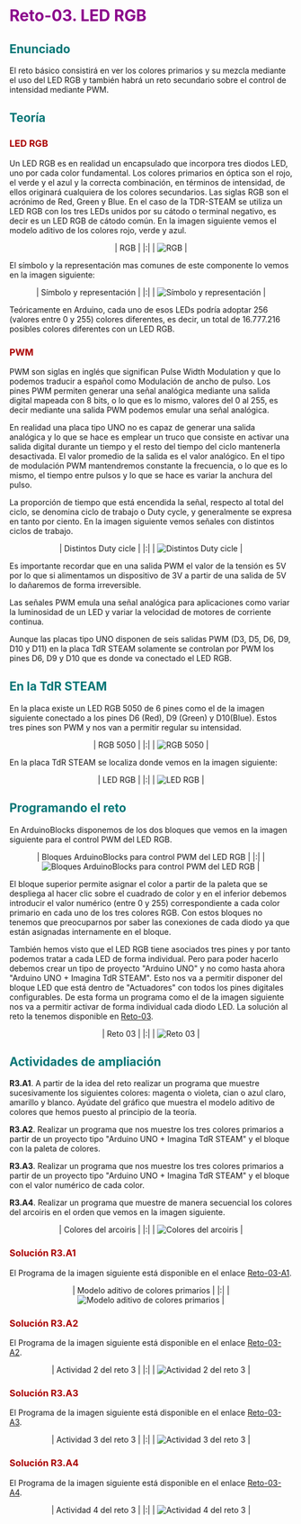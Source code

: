 # <FONT COLOR=#8B008B>Reto-03. LED RGB</font>

## <FONT COLOR=#007575>Enunciado</font>
El reto básico consistirá en ver los colores primarios y su mezcla mediante el uso del LED RGB y también habrá un reto secundario sobre el control de intensidad mediante PWM.

## <FONT COLOR=#007575>Teoría</font>

### <FONT COLOR=#AA0000>LED RGB</font>
Un LED RGB es en realidad un encapsulado que incorpora tres diodos LED, uno por cada color fundamental. Los colores primarios en óptica son el rojo, el verde y el azul y la correcta combinación, en términos de intensidad, de ellos originará cualquiera de los colores secundarios. Las siglas RGB son el acrónimo de Red, Green y Blue. En el caso de la TDR-STEAM se utiliza un LED RGB con los tres LEDs unidos por su cátodo o terminal negativo, es decir es un LED RGB de cátodo común. En la imagen siguiente vemos el modelo aditivo de los colores rojo, verde y azul.

<center>

| RGB |
|:|
| ![RGB](../img/img/Reto-03/RGB.png) |

</center>

El símbolo y la representación mas comunes de este componente lo vemos en la imagen siguiente:

<center>

| Símbolo y representación |
|:|
| ![Símbolo y representación](../img/img/Reto-03/simbolo.png) |

</center>

Teóricamente en Arduino, cada uno de esos LEDs podría adoptar 256 (valores entre 0 y 255) colores diferentes, es decir, un total de 16.777.216 posibles colores diferentes con un LED RGB.

### <FONT COLOR=#AA0000>PWM</font>
PWM son siglas en inglés que significan Pulse Width Modulation y que lo podemos traducir a español como Modulación de ancho de pulso. Los pines PWM permiten generar una señal analógica mediante una salida digital mapeada con 8 bits, o lo que es lo mismo, valores del 0 al 255, es decir mediante una salida PWM podemos emular una señal analógica.

En realidad una placa tipo UNO no es capaz de generar una salida analógica y lo que se hace es emplear un truco que consiste en activar una salida digital durante un tiempo y el resto del tiempo del ciclo mantenerla desactivada. El valor promedio de la salida es el valor analógico. En el tipo de modulación PWM mantendremos constante la frecuencia, o lo que es lo mismo, el tiempo entre pulsos y lo que se hace es variar la anchura del pulso.

La proporción de tiempo que está encendida la señal, respecto al total del ciclo, se denomina ciclo de trabajo o Duty cycle, y generalmente se expresa en tanto por ciento. En la imagen siguiente vemos señales con distintos ciclos de trabajo.

<center>

| Distintos Duty cicle |
|:|
| ![Distintos Duty cicle](../img/img/Reto-03/Duty.png) |

</center>

Es importante recordar que en una salida PWM el valor de la tensión es 5V por lo que si alimentamos un dispositivo de 3V a partir de una salida de 5V lo dañaremos de forma irreversible.

Las señales PWM emula una señal analógica para aplicaciones como variar la luminosidad de un LED y variar la velocidad de motores de corriente continua.

Aunque las placas tipo UNO disponen de seis salidas PWM (D3, D5, D6, D9, D10 y D11) en la placa TdR STEAM solamente se controlan por PWM los pines D6, D9 y D10 que es donde va conectado el LED RGB.

## <FONT COLOR=#007575>En la TdR STEAM</font>
En la placa existe un LED RGB 5050 de 6 pines como el de la imagen siguiente conectado a los pines D6 (Red), D9 (Green) y D10(Blue). Estos tres pines son PWM y nos van a permitir regular su intensidad.

<center>

| RGB 5050 |
|:|
| ![RGB 5050](../img/img/Reto-03/LED-RGB-5050.png) |

</center>

 En la placa TdR STEAM se localiza donde vemos en la imagen siguiente:

<center>

| LED RGB |
|:|
| ![LED RGB](../img/img/Reto-03/RGB-TdR.png) |

</center>

## <FONT COLOR=#007575>Programando el reto</font>
En ArduinoBlocks disponemos de los dos bloques que vemos en la imagen siguiente para el control PWM del LED RGB.

<center>

| Bloques ArduinoBlocks para control PWM del LED RGB |
|:|
| ![Bloques ArduinoBlocks para control PWM del LED RGB](../img/img/Reto-03/bloquesAB-RGB.png) |

</center>

El bloque superior permite asignar el color a partir de la paleta que se despliega al hacer clic sobre el cuadrado de color y en el inferior debemos introducir el valor numérico (entre 0 y 255) correspondiente a cada color primario en cada uno de los tres colores RGB. Con estos bloques no tenemos que preocuparnos por saber las conexiones de cada diodo ya que están asignadas internamente en el bloque.

También hemos visto que el LED RGB tiene asociados tres pines y por tanto podemos tratar a cada LED de forma individual. Pero para poder hacerlo debemos crear un tipo de proyecto "Arduino UNO" y no como hasta ahora "Arduino UNO + Imagina TdR STEAM". Esto nos va a permitir disponer del bloque LED que está dentro de "Actuadores" con todos los pines digitales configurables. De esta forma un programa como el de la imagen siguiente nos va a permitir activar de forma individual cada diodo LED. La solución al reto la tenemos disponible en [Reto-03](http://www.arduinoblocks.com/web/project/632244).

<center>

| Reto 03 |
|:|
| ![Reto 03](../img/img/Reto-03/Reto-03.png) |

</center>

## <FONT COLOR=#007575>Actividades de ampliación</font>

**R3.A1**. A partir de la idea del reto realizar un programa que muestre sucesivamente los siguientes colores: magenta o violeta, cian o azul claro, amarillo y blanco. Ayúdate del gráfico que muestra el modelo aditivo de colores que hemos puesto al principio de la teoría.

**R3.A2**. Realizar un programa que nos muestre los tres colores primarios a partir de un proyecto tipo "Arduino UNO + Imagina TdR STEAM" y el bloque con la paleta de colores.

**R3.A3**. Realizar un programa que nos muestre los tres colores primarios a partir de un proyecto tipo "Arduino UNO + Imagina TdR STEAM" y el bloque con el valor numérico de cada color.

**R3.A4**. Realizar un programa que muestre de manera secuencial los colores del arcoiris en el orden que vemos en la imagen siguiente.

<center>

| Colores del arcoiris |
|:|
| ![Colores del arcoiris](../img/img/Reto-03/arcoiris.png) |

</center>

### <FONT COLOR=#AA0000>Solución R3.A1</font>
El Programa de la imagen siguiente está disponible en el enlace [Reto-03-A1](http://www.arduinoblocks.com/web/project/632295).

<center>

| Modelo aditivo de colores primarios |
|:|
| ![Modelo aditivo de colores primarios](../img/img/Reto-03/modelo-aditivo.png) |

</center>

### <FONT COLOR=#AA0000>Solución R3.A2</font>
El Programa de la imagen siguiente está disponible en el enlace [Reto-03-A2](http://www.arduinoblocks.com/web/project/632345).

<center>

| Actividad 2 del reto 3 |
|:|
| ![Actividad 2 del reto 3](../img/img/Reto-03/R3.A2.png) |

</center>

### <FONT COLOR=#AA0000>Solución R3.A3</font>
El Programa de la imagen siguiente está disponible en el enlace [Reto-03-A3](http://www.arduinoblocks.com/web/project/632361).

<center>

| Actividad 3 del reto 3 |
|:|
| ![Actividad 3 del reto 3](../img/img/Reto-03/R3.A3.png) |

</center>

### <FONT COLOR=#AA0000>Solución R3.A4</font>
El Programa de la imagen siguiente está disponible en el enlace [Reto-03-A4](http://www.arduinoblocks.com/web/project/632372).

<center>

| Actividad 4 del reto 3 |
|:|
| ![Actividad 4 del reto 3](../img/img/Reto-03/R3.A4.png) |

</center>
